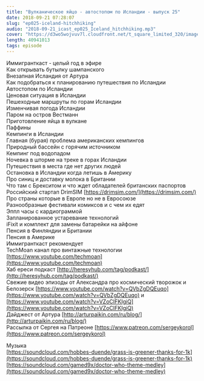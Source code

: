 ```yaml
---
title: "Вулканическое яйцо - автостопом по Исландии - выпуск 25"
date: 2018-09-21 07:28:07
slug: "ep025-iceland-hitchhiking"
audio: "2018-09-21_icast_ep025_Iceland_hitchhiking.mp3"
cover: "https://d3wo5wojvuv7l.cloudfront.net/t_square_limited_320/images.spreaker.com/original/d20daaa729fc8cae11f6717f5c961b50.jpg"
length: 40941013
tags: episode
---
```

Иммигранткаст - целый год в эфире  
Как открывать бутылку шампанского  
Внезапная Исландия от Артура  
Как подобраться к планированию путешествия по Исландии  
Автостопом по Исландии  
Ценовая ситуация в Исландии  
Пешеходные маршруты по горам Исландии  
Изменчивая погода Исландии  
Паром на остров Вестманн  
Приготовление яйца в вулкане  
Паффины  
Кемпинги в Исландии  
Главная (бурая) проблема американских кемпингов  
Природный бассейн с горячим источником  
Кемпинг под водопадом  
Ночевка в шторме на треке в горах Исландии  
Путешествия в места где нет других людей  
Остановка в Исландии когда летишь в Америку  
Про синиц и доставку молока в Британии  
Что там с Брекситом и что ждет обладателей британских паспортов  
Российский стартап DrimSIM [https://drimsim.com/](https://drimsim.com/)  
Про страны которые в Европе но не в Евросоюзе  
Разнообразные фестивали комиксов и с чем их едят  
Эппл часы с кардиограммой  
Запланированное устаревание технологий  
iFixit и комплект для замены батарейки на айфоне  
Пенсия в Финляндии и Британии  
Пенсия в Америке  
Иммигранткаст рекомендует  
TechMoan канал про винтажные технологии [https://www.youtube.com/techmoan](https://www.youtube.com/techmoan)  
Хаб ереси подкаст [http://heresyhub.com/tag/podkast/](http://heresyhub.com/tag/podkast/)  
Свежие видео эпизоды от Александра про космический творожок и Белозерск [https://www.youtube.com/watch?v=QVbZgDQEuqo](https://www.youtube.com/watch?v=QVbZgDQEuqo) и [https://www.youtube.com/watch?v=VZoCIFKIgiQ](https://www.youtube.com/watch?v=VZoCIFKIgiQ)  
Дайджест от Артура [http://arturpaikin.com/ru/blog/](http://arturpaikin.com/ru/blog/)  
Рассылка от Сергея на Патреоне [https://www.patreon.com/sergeykorol](https://www.patreon.com/sergeykorol)  
  
Музыка  
[https://soundcloud.com/hobbes-duende/grass-is-greener-thanks-for-1k](https://soundcloud.com/hobbes-duende/grass-is-greener-thanks-for-1k)  
[https://soundcloud.com/gamed9x/doctor-who-theme-medley](https://soundcloud.com/gamed9x/doctor-who-theme-medley)
